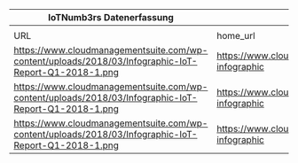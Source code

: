 |IoTNumb3rs Datenerfassung|||||||||||
| ---- | ---- | ---- | ---- | ---- | ---- | ---- | ---- | ---- | ---- | ---- |
||||||||||||
|URL|home_url|filename|device_class|device_count|market_class|market_volume|prognosis_year|publication_year|authorship_class|Dropbox folder|
|https://www.cloudmanagementsuite.com/wp-content/uploads/2018/03/Infographic-IoT-Report-Q1-2018-1.png|https://www.cloudmanagementsuite.com/iot-infographic|file9_Infographic-IoT-Report-Q1-2018-1.png|||value|6.25E+12|2025|2018|company|marielledemuth/20181105-2100|
|https://www.cloudmanagementsuite.com/wp-content/uploads/2018/03/Infographic-IoT-Report-Q1-2018-1.png|https://www.cloudmanagementsuite.com/iot-infographic|file9_Infographic-IoT-Report-Q1-2018-1.png|generic IoT|8400000000|||2018|2018|company|marielledemuth/20181105-2100|
|https://www.cloudmanagementsuite.com/wp-content/uploads/2018/03/Infographic-IoT-Report-Q1-2018-1.png|https://www.cloudmanagementsuite.com/iot-infographic|file9_Infographic-IoT-Report-Q1-2018-1.png|generic IoT|20000000000|||2020|2018|company|marielledemuth/20181105-2100|
